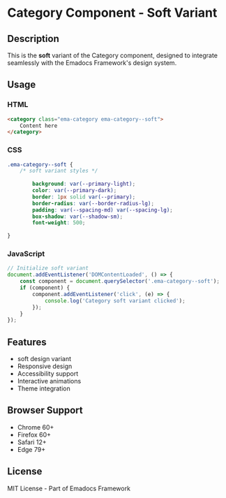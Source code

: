# Category Component - Soft Variant

## Description
This is the **soft** variant of the Category component, designed to integrate seamlessly with the Emadocs Framework's design system.

## Usage

### HTML
```html
<category class="ema-category ema-category--soft">
    Content here
</category>
```

### CSS
```css
.ema-category--soft {
    /* soft variant styles */
    
        background: var(--primary-light);
        color: var(--primary-dark);
        border: 1px solid var(--primary);
        border-radius: var(--border-radius-lg);
        padding: var(--spacing-md) var(--spacing-lg);
        box-shadow: var(--shadow-sm);
        font-weight: 500;
    
}
```

### JavaScript
```javascript
// Initialize soft variant
document.addEventListener('DOMContentLoaded', () => {
    const component = document.querySelector('.ema-category--soft');
    if (component) {
        component.addEventListener('click', (e) => {
            console.log('Category soft variant clicked');
        });
    }
});
```

## Features
- soft design variant
- Responsive design
- Accessibility support
- Interactive animations
- Theme integration

## Browser Support
- Chrome 60+
- Firefox 60+
- Safari 12+
- Edge 79+

## License
MIT License - Part of Emadocs Framework
